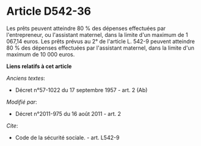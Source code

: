 # Article D542-36

Les prêts peuvent atteindre 80 % des dépenses effectuées par l'entrepreneur, ou l'assistant maternel, dans la limite d'un
maximum de 1 067,14 euros. Les prêts prévus au 2° de l'article L. 542-9 peuvent atteindre 80 % des dépenses effectuées par
l'assistant maternel, dans la limite d'un maximum de 10 000 euros.

**Liens relatifs à cet article**

_Anciens textes_:

  - Décret n°57-1022 du 17 septembre 1957 - art. 2 (Ab)

_Modifié par_:

  - Décret n°2011-975 du 16 août 2011 - art. 2

_Cite_:

  - Code de la sécurité sociale. - art. L542-9
